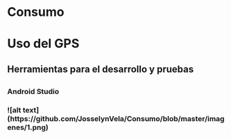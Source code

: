 
<h1>Consumo</h1>

<h1>Uso del GPS</h1>
<h2>Herramientas para el desarrollo y pruebas<h2>
<h3>Android Studio<h3>
 ![alt text](https://github.com/JosselynVela/Consumo/blob/master/imagenes/1.png)
  
